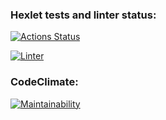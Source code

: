 ### Hexlet tests and linter status:
[![Actions Status](https://github.com/OlgaSolod/python-project-lvl1/workflows/hexlet-check/badge.svg)](https://github.com/OlgaSolod/python-project-lvl1/actions)

[![Linter](https://github.com/OlgaSolod/python-project-lvl1/actions/workflows/linter.yml/badge.svg)](https://github.com/OlgaSolod/python-project-lvl1/actions)

### CodeClimate:
[![Maintainability](https://api.codeclimate.com/v1/badges/a99a88d28ad37a79dbf6/maintainability)](https://codeclimate.com/github/codeclimate/codeclimate/maintainability)

